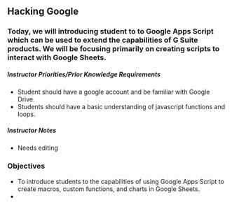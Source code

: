## Hacking Google

### Today, we will introducing student to to Google Apps Script which can be used to extend the capabilities of G Suite products.  We will be focusing primarily on creating scripts to interact with Google Sheets.  

##### Instructor Priorities/Prior Knowledge Requirements

* Student should have a google account and be familiar with Google Drive.  
* Students should have a basic understanding of javascript functions and loops.

##### Instructor Notes

* Needs editing

### Objectives

* To introduce students to the capabilities of using Google Apps Script to create macros, custom functions, and charts in 
Google Sheets. 
* 

